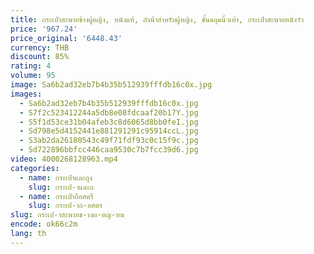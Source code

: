 ```yaml
---
title: กระเป๋าสะพายข้างผู้หญิง, หนังแท้, ถังน้ําสําหรับผู้หญิง, ชั้นคลุมนิ้วเท้า, กระเป๋าสะพายหนังวัว
price: '967.24'
price_original: '6448.43'
currency: THB
discount: 85%
rating: 4
volume: 95
image: Sa6b2ad32eb7b4b35b512939fffdb16c0x.jpg
images:
  - Sa6b2ad32eb7b4b35b512939fffdb16c0x.jpg
  - S7f2c523412244a5db8e08fdcaaf20b17Y.jpg
  - S5f1d53ce31b04afeb3c8d6065d8bb0feI.jpg
  - Sd798e5d4152441e881291291c95914ccL.jpg
  - S3ab2da26180543c49f71fdf93c0c15f9c.jpg
  - Sd722896bbfcc446caa9530c7b7fcc39d6.jpg
video: 4000268128963.mp4
categories:
  - name: กระเป๋าและถุง
    slug: กระเป-าและถ
  - name: กระเป๋าถือสตรี
    slug: กระเป-าถ-อสตร
slug: กระเป-าสะพายข-างผ-หญ-หน
encode: ok66c2m
lang: th
---
```

  